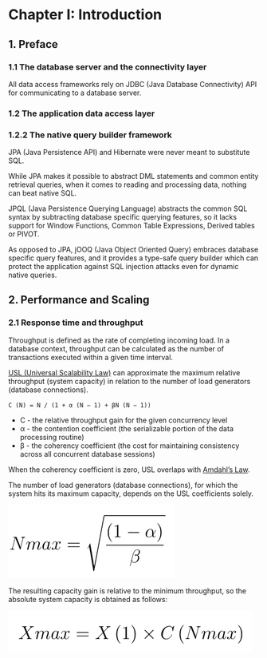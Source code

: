 # Chapter I: Introduction

## 1. Preface

### 1.1 The database server and the connectivity layer

All data access frameworks rely on JDBC (Java Database Connectivity) API for communicating to a database server.

### 1.2 The application data access layer

### 1.2.2 The native query builder framework

JPA (Java Persistence API) and Hibernate were never meant to substitute SQL.

While JPA makes it possible to abstract DML statements and common entity retrieval queries, when it comes to reading and processing data, nothing can beat native SQL.

JPQL (Java Persistence Querying Language) abstracts the common SQL syntax by subtracting database specific querying features, so it lacks support for Window Functions, Common Table Expressions, Derived tables or PIVOT.

As opposed to JPA, jOOQ (Java Object Oriented Query) embraces database specific query features, and it provides a type-safe query builder which can protect the application against SQL injection attacks even for dynamic native queries.

## 2. Performance and Scaling

### 2.1 Response time and throughput

Throughput is defined as the rate of completing incoming load. In a database context, throughput can be calculated as the number of transactions executed within a given time interval.

[USL (Universal Scalability Law)](http://www.perfdynamics.com/Manifesto/USLscalability.html) can approximate the maximum relative throughput (system capacity) in relation to the number of load generators (database connections).

```
C (N) = N / (1 + α (N − 1) + βN (N − 1))
```

* C - the relative throughput gain for the given concurrency level
* α - the contention coefficient (the serializable portion of the data processing routine)
* β - the coherency coefficient (the cost for maintaining consistency across all concurrent database sessions)

When the coherency coefficient is zero, USL overlaps with [Amdahl’s Law](https://en.wikipedia.org/wiki/Amdahl%27s_law).

The number of load generators (database connections), for which the system hits its maximum capacity, depends on the USL coefficients solely.

![Image of a formula showing the number of database connections where the system hits its maximun capacity](./image/formula-2.1.1.png "Formula for the number of database connections where the system hits its maximun capacity")

The resulting capacity gain is relative to the minimum throughput, so the absolute system capacity is obtained as follows:

![Image of a formula showing the absolute system capacity](./image/formula-2.1.2.png "Formula for the absolute system capacity")
